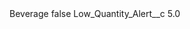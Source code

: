<?xml version="1.0" encoding="UTF-8"?>
<CustomMetadata xmlns="http://soap.sforce.com/2006/04/metadata" xmlns:xsi="http://www.w3.org/2001/XMLSchema-instance" xmlns:xsd="http://www.w3.org/2001/XMLSchema">
    <label>Beverage</label>
    <protected>false</protected>
    <values>
        <field>Low_Quantity_Alert__c</field>
        <value xsi:type="xsd:double">5.0</value>
    </values>
</CustomMetadata>
